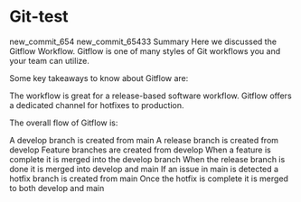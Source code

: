 # Git-test

new_commit_654
new_commit_65433
Summary
Here we discussed the Gitflow Workflow. Gitflow is one of many styles of Git workflows you and your team can utilize.

Some key takeaways to know about Gitflow are:

The workflow is great for a release-based software workflow.
Gitflow offers a dedicated channel for hotfixes to production.
 
The overall flow of Gitflow is:

A develop branch is created from main
A release branch is created from develop
Feature branches are created from develop
When a feature is complete it is merged into the develop branch
When the release branch is done it is merged into develop and main
If an issue in main is detected a hotfix branch is created from main
Once the hotfix is complete it is merged to both develop and main
